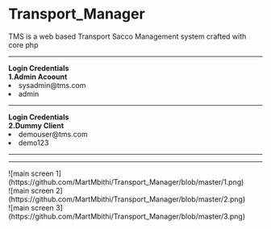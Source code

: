 # Transport_Manager
TMS is a web based Transport Sacco Management system crafted with core php

<hr>
<b>Login Credentials</b><br>
<b> 1.Admin Acoount</b>
<li>sysadmin@tms.com</li>
<li>admin</li>

<hr>
<b>Login Credentials</b><br>
<b> 2.Dummy Client</b>
<li>demouser@tms.com</li>
<li>demo123</li>
<hr>
<hr>
![main screen 1](https://github.com/MartMbithi/Transport_Manager/blob/master/1.png)<br>
![main screen 2](https://github.com/MartMbithi/Transport_Manager/blob/master/2.png)<br>
![main screen 3](https://github.com/MartMbithi/Transport_Manager/blob/master/3.png)<br>
